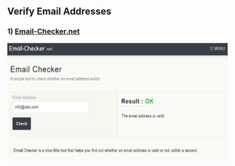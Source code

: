 ## **Verify Email Addresses**

### 1) [Email-Checker.net](https://email-checker.net/)

![Screenshot](/Assets/email_checker.png)
